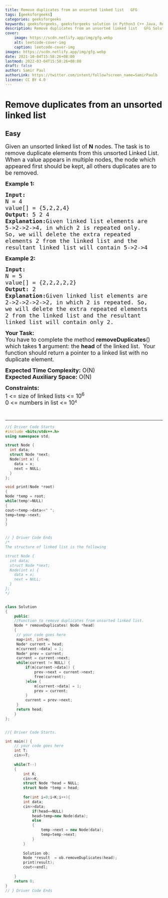 ```yaml
---
title: Remove duplicates from an unsorted linked list   GFG
tags: [geeksforgeeks]
categories: geeksforgeeks
keywords: geeksforgeeks, geeksforgeeks solution in Python3 C++ Java, Remove duplicates from an unsorted linked list - GFG solution
description: Remove duplicates from an unsorted linked list   GFG Solution Explained
cover:
    image: https://scdn.netlify.app/img/gfg.webp
    alt: leetcode-cover-img
    caption: leetcode-cover-img
images: https://scdn.netlify.app/img/gfg.webp
date: 2021-10-04T15:58:26+08:00
lastmod: 2022-03-04T15:58:26+08:00
draft: false
author: Samir Paul
authorLink: https://twitter.com/intent/follow?screen_name=SamirPaulb
license: CC BY 4.0
---
```



# Remove duplicates from an unsorted linked list
## Easy
<div class="problems_problem_content__Xm_eO"><p><span style="font-size: 18px;">Given an unsorted linked list of <strong>N</strong> nodes. The task is to remove duplicate&nbsp;elements from this&nbsp;unsorted Linked List. When a value appears in multiple nodes, the node which appeared first should be kept, all others duplicates are to be removed.</span></p>
<p><span style="font-size: 18px;"><strong>Example 1:</strong></span></p>
<pre><span style="font-size: 18px;"><strong>Input:
</strong>N = 4
value[] = {5,2,2,4}
<strong>Output: </strong>5 2 4<strong>
Explanation:</strong>Given linked list elements are
5-&gt;2-&gt;2-&gt;4, in which 2 is repeated only.
So, we will delete the extra repeated
elements 2 from the linked list and the
resultant linked list will contain 5-&gt;2-&gt;4</span>
</pre>
<p><span style="font-size: 18px;"><strong>Example 2:</strong></span></p>
<pre><span style="font-size: 18px;"><strong>Input:
</strong>N = 5
value[] = {2,2,2,2,2}
<strong>Output: </strong>2<strong>
Explanation:</strong>Given linked list elements are
2-&gt;2-&gt;2-&gt;2-&gt;2, in which 2 is repeated. So,
we will delete the extra repeated elements
2 from the linked list and the resultant
linked list will contain only 2.</span></pre>
<p><span style="font-size: 18px;"><strong>Your Task:</strong><br>You have to complete the method&nbsp;<strong>removeDuplicates</strong>() which takes <strong>1</strong>&nbsp;argument: the <strong>head</strong> of the linked list. &nbsp;Your function should&nbsp;return a pointer to a linked list with no duplicate element.</span></p>
<p><span style="font-size: 18px;"><strong>Expected Time Complexity:</strong>&nbsp;O(N)<br><strong>Expected Auxiliary Space:</strong>&nbsp;O(N)</span></p>
<p><span style="font-size: 18px;"><strong>Constraints:</strong><br>1 &lt;= size of linked lists &lt;= 10<sup>6</sup></span><br><span style="font-size: 18px;">0 &lt;= numbers in list &lt;= 10</span><sup>4</sup></p>
<p>&nbsp;</p></div>

---




```cpp
//{ Driver Code Starts
#include <bits/stdc++.h>
using namespace std;

struct Node {
  int data;
  struct Node *next;
  Node(int x) {
    data = x;
    next = NULL;
  }
};

void print(Node *root)
{
Node *temp = root;
while(temp!=NULL)
{
cout<<temp->data<<" ";
temp=temp->next;
}
}


// } Driver Code Ends
/*
The structure of linked list is the following

struct Node {
  int data;
  struct Node *next;
  Node(int x) {
    data = x;
    next = NULL;
  }
};
*/


class Solution
{
    public:
    //Function to remove duplicates from unsorted linked list.
    Node * removeDuplicates( Node *head) 
    {
     // your code goes here
     map<int, int>m;
     Node* current = head;
     m[current->data] = 1;
     Node* prev = current;
     current = current->next;
     while(current != NULL) {
         if(m[current->data]) {
             prev->next = current->next;
             free(current);
         }else {
             m[current->data] = 1;
             prev = current;
         }
         current = prev->next;
     }
     return head;
    }
};


//{ Driver Code Starts.

int main() {
	// your code goes here
	int T;
	cin>>T;
	
	while(T--)
	{
		int K;
		cin>>K;
		struct Node *head = NULL;
        struct Node *temp = head;
 
		for(int i=0;i<K;i++){
		int data;
		cin>>data;
			if(head==NULL)
			head=temp=new Node(data);
			else
			{
				temp->next = new Node(data);
				temp=temp->next;
			}
		}
		
	    Solution ob;
		Node *result  = ob.removeDuplicates(head);
		print(result);
		cout<<endl;
		
	}
	return 0;
}
// } Driver Code Ends
```
